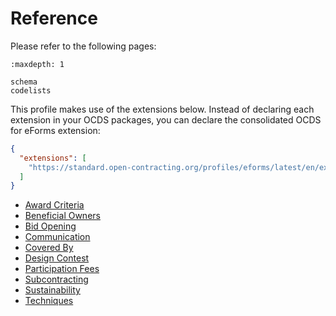# Reference

Please refer to the following pages:

```{toctree}
:maxdepth: 1

schema
codelists
```

This profile makes use of the extensions below. Instead of declaring each extension in your OCDS packages, you can declare the consolidated OCDS for eForms extension:

```json
{
  "extensions": [
    "https://standard.open-contracting.org/profiles/eforms/latest/en/extension.json"
  ]
}
```

* [Award Criteria](https://extensions.open-contracting.org/en/extensions/awardCriteria/master/)
* [Beneficial Owners](https://extensions.open-contracting.org/en/extensions/beneficialOwners/master/)
* [Bid Opening](https://extensions.open-contracting.org/en/extensions/bidOpening/master/)
* [Communication](https://extensions.open-contracting.org/en/extensions/communication/master/)
* [Covered By](https://extensions.open-contracting.org/en/extensions/coveredBy/master/)
* [Design Contest](https://extensions.open-contracting.org/en/extensions/designContest/master/)
* [Participation Fees](https://extensions.open-contracting.org/en/extensions/participation_fee/master/)
* [Subcontracting](https://extensions.open-contracting.org/en/extensions/subcontracting/master/)
* [Sustainability](https://extensions.open-contracting.org/en/extensions/sustainability/master/)
* [Techniques](https://extensions.open-contracting.org/en/extensions/techniques/master/)
